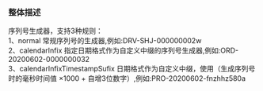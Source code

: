 ### **整体描述**
序列号生成器，支持3种规则：<br/>
1、normal 常规序列号的生成器,例如:DRV-SHJ-000000002w<br/>
2、calendarInfix 指定日期格式作为自定义中缀的序列号生成器,例如:ORD-20200602-0000000032<br/>
3、calendarInfixTimestampSufix 日期格式作为自定义中缀，使用（生成序列号时的毫秒时间值 ×1000 + 自增3位数字）,例如:PRO-20200602-fnzhhz580a<br/>
